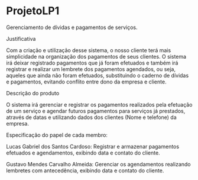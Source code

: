 # ProjetoLP1
Gerenciamento de dívidas e pagamentos de serviços. 

Justificativa 

Com a criação e utilização desse sistema, o nosso cliente terá mais simplicidade na organização dos pagamentos de seus clientes. O sistema irá deixar registrado pagamentos que já foram efetuados e também irá registrar e realizar um lembrete dos pagamentos agendados, ou seja, aqueles que ainda não foram efetuados, substituindo o caderno de dívidas e pagamentos, evitando conflito entre dono da empresa e cliente. 

Descrição do produto 

O sistema irá gerenciar e registrar os pagamentos realizados pela efetuação de um serviço e agendar futuros pagamentos para serviços já prestados, através de datas e utilizando dados dos clientes (Nome e telefone) da empresa. 

Especificação do papel de cada membro: 

Lucas Gabriel dos Santos Cardoso: Registrar e armazenar pagamentos efetuados e agendamentos, exibindo data e contato do cliente. 

Gustavo Mendes Carvalho Almeida: Gerenciar os agendamentos realizando lembretes com antecedência, exibindo data e contato do cliente.
